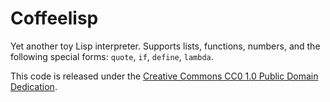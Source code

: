 # Coffeelisp

Yet another toy Lisp interpreter. Supports lists, functions, numbers, and
the following special forms: `quote`, `if`, `define`, `lambda`.

This code is released under the [Creative Commons CC0 1.0 Public Domain
Dedication](https://creativecommons.org/publicdomain/zero/1.0/).
